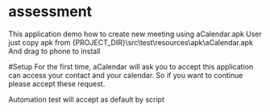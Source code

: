 # assessment
This application demo how to create new meeting using aCalendar.apk
User just copy apk from {PROJECT_DIR}\src\test\resources\apk\aCalendar.apk
And drag to phone to install

#Setup
For the first time, aCalendar will ask you to accept this application can access your contact and your calendar. So if you want to continue please accept
these request.

Automation test will accept as default by script


